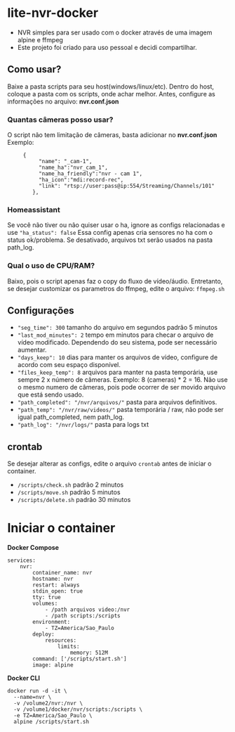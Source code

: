 # lite-nvr-docker
- NVR simples para ser usado com o docker através de uma imagem alpine e ffmpeg
- Este projeto foi criado para uso pessoal e decidi compartilhar.

## Como usar?
Baixe a pasta scripts para seu host(windows/linux/etc).
Dentro do host, coloque a pasta com os scripts, onde achar melhor.
Antes, configure as informações no arquivo: **nvr.conf.json**

### Quantas câmeras posso usar?
O script não tem limitação de câmeras, basta adicionar no **nvr.conf.json**
Exemplo:
<pre><code>		{
		  "name": "_cam-1",
		  "name_ha":"nvr_cam_1",
		  "name_ha_friendly":"nvr - cam 1",
		  "ha_icon":"mdi:record-rec",
		  "link": "rtsp://user:pass@ip:554/Streaming/Channels/101"
		},</code></pre>

### Homeassistant
Se você não tiver ou não quiser usar o ha, ignore as configs relacionadas e use `"ha_status": false`
Essa config apenas cria sensores no ha com o status ok/problema. Se desativado, arquivos txt serão usados na pasta path_log.

### Qual o uso de CPU/RAM?
Baixo, pois o script apenas faz o copy do fluxo de vídeo/áudio. Entretanto, se desejar customizar os parametros do ffmpeg, edite o arquivo: `ffmpeg.sh`

## Configurações
- `"seg_time": 300` tamanho do arquivo em segundos padrão 5 minutos
- `"last_mod_minutes": 2` tempo em minutos para checar o arquivo de vídeo modificado. Dependendo do seu sistema, pode ser necessário aumentar.
- `"days_keep": 10` dias para manter os arquivos de vídeo, configure de acordo com seu espaço disponível.
- `"files_keep_temp": 8` arquivos para manter na pasta temporária, use sempre 2 x número de câmeras. Exemplo: 8 (cameras) * 2 = 16. Não use o mesmo numero de câmeras, pois pode ocorrer de ser movido arquivo que está sendo usado.
- `"path_completed": "/nvr/arquivos/"` pasta para arquivos definitivos.
- `"path_temp": "/nvr/raw/videos/"` pasta temporária / raw, não pode ser igual path_completed, nem path_log.
- `"path_log": "/nvr/logs/"` pasta para logs txt

## crontab
Se desejar alterar as configs, edite o arquivo `crontab` antes de iniciar o container.
- `/scripts/check.sh` padrão 2 minutos
- `/scripts/move.sh` padrão 5 minutos
- `/scripts/delete.sh` padrão 30 minutos

# Iniciar o container
**Docker Compose**
<pre><code>services:
    nvr:
        container_name: nvr
        hostname: nvr
        restart: always
        stdin_open: true
        tty: true
        volumes:
            - /path arquivos video:/nvr
            - /path scripts:/scripts
        environment:
            - TZ=America/Sao_Paulo
        deploy:
            resources:
                limits:
                    memory: 512M
        command: ['/scripts/start.sh']
        image: alpine</code></pre>

**Docker CLI**
<pre><code>docker run -d -it \
  --name=nvr \
  -v /volume2/nvr:/nvr \
  -v /volume1/docker/nvr/scripts:/scripts \
  -e TZ=America/Sao_Paulo \
  alpine /scripts/start.sh</code></pre>

